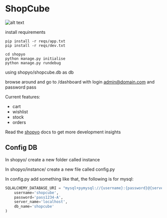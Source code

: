 # ShopCube

![alt text](https://github.com/shopyo/ShopCube/blob/dev/logo.png?raw=true)


install requirements

```
pip install -r reqs/app.txt
pip install -r reqs/dev.txt
```


```
cd shopyo
python manage.py initialise
python manage.py rundebug
```
using shopyo/shopcube.db as db

browse around and go to /dashboard with login admin@domain.com and password pass

Current features:

-  cart
-  wishlist
-  stock
-  orders

Read the [shopyo](https://shopyo.readthedocs.io/en/latest/) docs to get more development insights

## Config DB


In shopyo/ create a new folder called instance

In shopyo/instance/ create a new file called config.py


In config.py add something like that, the following is for mysql:

```python
SQLALCHEMY_DATABASE_URI = "mysql+pymysql://{username}:{password}@{server_name}/{db_name}".format(
    username='shopcube',
    password='pass1234-A',
    server_name='localhost',
    db_name='shopcube'
)
```